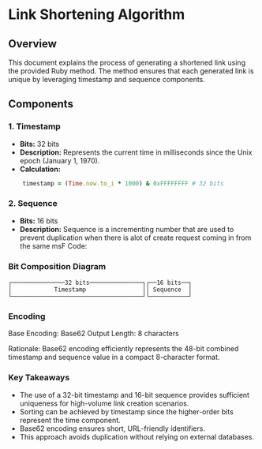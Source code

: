# Link Shortening Algorithm

## Overview

This document explains the process of generating a shortened link using the provided Ruby method. The method ensures
that each generated link is unique by leveraging timestamp and sequence components.

## Components

### 1. Timestamp

- **Bits:** 32 bits
- **Description:** Represents the current time in milliseconds since the Unix epoch (January 1, 1970).
- **Calculation:**

```ruby
    timestamp = (Time.now.to_i * 1000) & 0xFFFFFFFF # 32 bits
```

### 2. Sequence

- **Bits:** 16 bits
- **Description:** Sequence is a incrementing number that are used to prevent duplication when there is alot of create
  request coming in from the same msF
  Code:

### Bit Composition Diagram

```
┌───────────────32 bits───────────────┐┌──16 bits──┐
│            Timestamp                ││ Sequence  │
└─────────────────────────────────────┘└───────────┘
```

### Encoding

Base Encoding: Base62
Output Length: 8 characters

Rationale: Base62 encoding efficiently represents the 48-bit combined timestamp and sequence value in a compact 8-character format.

### Key Takeaways
- The use of a 32-bit timestamp and 16-bit sequence provides sufficient uniqueness for high-volume link creation scenarios. 
- Sorting can be achieved by timestamp since the higher-order bits represent the time component.
- Base62 encoding ensures short, URL-friendly identifiers.
- This approach avoids duplication without relying on external databases.